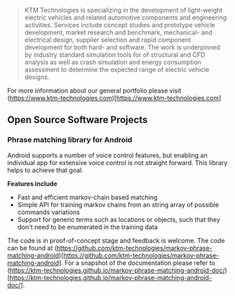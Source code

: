 
> KTM Technologies is specializing in the development of light-weight electric
> vehicles and related automotive components and engineering activities. 
> Services include concept studies and prototype vehicle development, market 
> research and benchmark, mechanical- and electrical design, supplier 
> selection and rapid component development for both hard- and software.
> The work is underpinned by industry standard simulation tools for
> of structural and CFD analysis as well as crash simulation and energy 
> consumption assessment to determine the expected range of electric vehicle
> designs.

For more information about our general portfolio please visit (https://www.ktm-technologies.com)[https://www.ktm-technologies.com]

## Open Source Software Projects

### Phrase matching library for Android

Android supports a number of voice control features, but enabling an individual app for extensive voice control is not straight forward. This library helps to achieve that goal.

**Features include**

* Fast and efficient markov-chain based matching
* Simple API for training markov chains from an string array of possible commands variations
* Support for generic terms such as locations or objects, such that they don't need to be enumerated in the training data

The code is in proof-of-concept stage and feedback is welcome. The code can be found at (https://github.com/ktm-technologies/markov-phrase-matching-android)[https://github.com/ktm-technologies/markov-phrase-matching-android]. For a snapshot of the documentation please refer to (https://ktm-technologies.github.io/markov-phrase-matching-android-doc/)[https://ktm-technologies.github.io/markov-phrase-matching-android-doc/].
